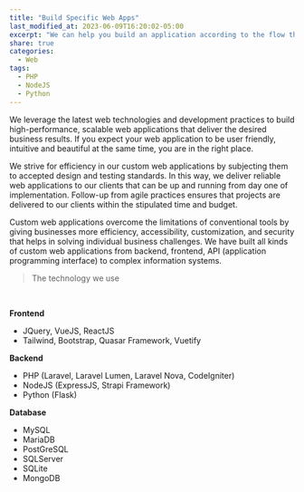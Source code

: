 ```yaml
---
title: "Build Specific Web Apps"
last_modified_at: 2023-06-09T16:20:02-05:00
excerpt: "We can help you build an application according to the flow that you have"
share: true
categories:
  - Web
tags:
  - PHP
  - NodeJS
  - Python
---
```


We leverage the latest web technologies and development practices to build high-performance, scalable web applications that deliver the desired business results. If you expect your web application to be user friendly, intuitive and beautiful at the same time, you are in the right place.

We strive for efficiency in our custom web applications by subjecting them to accepted design and testing standards. In this way, we deliver reliable web applications to our clients that can be up and running from day one of implementation. Follow-up from agile practices ensures that projects are delivered to our clients within the stipulated time and budget.

Custom web applications overcome the limitations of conventional tools by giving businesses more efficiency, accessibility, customization, and security that helps in solving individual business challenges. We have built all kinds of custom web applications from backend, frontend, API (application programming interface) to complex information systems.

> The technology we use

<br>

**Frontend**
- JQuery, VueJS, ReactJS
- Tailwind, Bootstrap, Quasar Framework, Vuetify

**Backend**
- PHP (Laravel, Laravel Lumen, Laravel Nova, CodeIgniter)
- NodeJS (ExpressJS, Strapi Framework)
- Python (Flask)

**Database**
- MySQL
- MariaDB
- PostGreSQL
- SQLServer
- SQLite
- MongoDB
